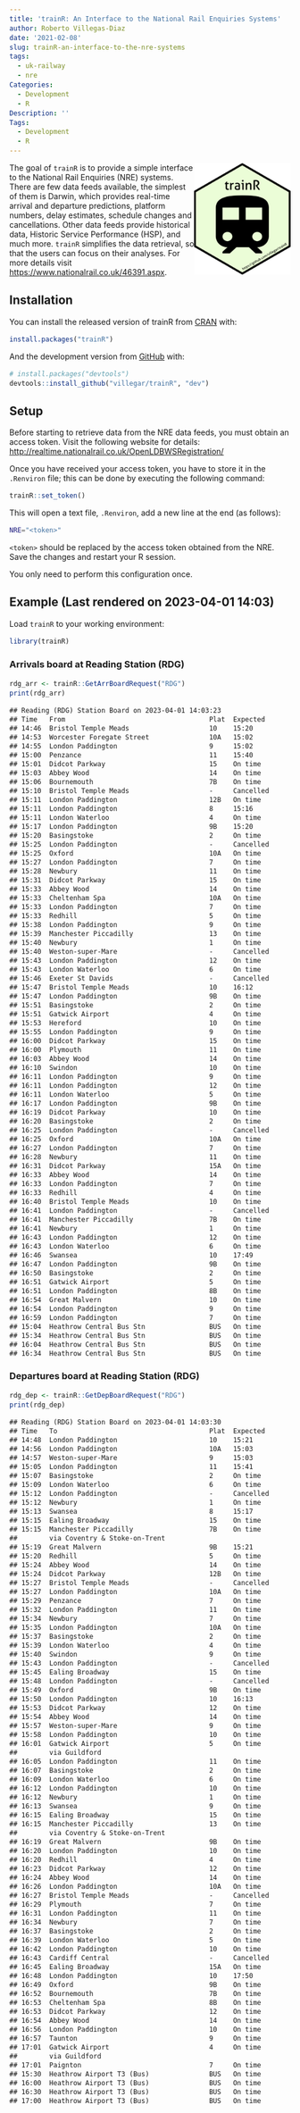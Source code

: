 ```yaml
---
title: 'trainR: An Interface to the National Rail Enquiries Systems'
author: Roberto Villegas-Diaz
date: '2021-02-08'
slug: trainR-an-interface-to-the-nre-systems
tags:
  - uk-railway
  - nre
Categories:
  - Development
  - R
Description: ''
Tags:
  - Development
  - R
---
```


<img src="https://raw.githubusercontent.com/villegar/trainR/main/inst/images/logo.png" alt="logo" align="right" height=200px/>

The goal of `trainR` is to provide a simple interface to the 
National Rail Enquiries (NRE) systems. There are few data feeds 
available, the simplest of them is Darwin, which provides real-time 
arrival and departure predictions, platform numbers, delay estimates, 
schedule changes and cancellations. Other data feeds provide historical 
data, Historic Service Performance (HSP), and much more. `trainR` 
simplifies the data retrieval, so that the users can focus on their 
analyses. For more details visit 
https://www.nationalrail.co.uk/46391.aspx.

## Installation

You can install the released version of trainR from [CRAN](https://CRAN.R-project.org) with:

``` r
install.packages("trainR")
```

And the development version from [GitHub](https://github.com/) with:

``` r
# install.packages("devtools")
devtools::install_github("villegar/trainR", "dev")
```

## Setup
Before starting to retrieve data from the NRE data feeds, you must obtain an access token. 
Visit the following website for details: http://realtime.nationalrail.co.uk/OpenLDBWSRegistration/

Once you have received your access token, you have to store it in the `.Renviron` file; this can be 
done by executing the following command:


```r
trainR::set_token()
```

This will open a text file, `.Renviron`, add a new line at the end (as follows):

```bash
NRE="<token>"
```

`<token>` should be replaced by the access token obtained from the NRE. Save the changes and restart 
your R session.

You only need to perform this configuration once.

## Example (Last rendered on 2023-04-01 14:03)

Load `trainR` to your working environment:

```r
library(trainR)
```

### Arrivals board at Reading Station (RDG)


```r
rdg_arr <- trainR::GetArrBoardRequest("RDG")
print(rdg_arr)
```

```
## Reading (RDG) Station Board on 2023-04-01 14:03:23
## Time   From                                    Plat  Expected
## 14:46  Bristol Temple Meads                    10    15:20
## 14:53  Worcester Foregate Street               10A   15:02
## 14:55  London Paddington                       9     15:02
## 15:00  Penzance                                11    15:40
## 15:01  Didcot Parkway                          15    On time
## 15:03  Abbey Wood                              14    On time
## 15:06  Bournemouth                             7B    On time
## 15:10  Bristol Temple Meads                    -     Cancelled
## 15:11  London Paddington                       12B   On time
## 15:11  London Paddington                       8     15:16
## 15:11  London Waterloo                         4     On time
## 15:17  London Paddington                       9B    15:20
## 15:20  Basingstoke                             2     On time
## 15:25  London Paddington                       -     Cancelled
## 15:25  Oxford                                  10A   On time
## 15:27  London Paddington                       7     On time
## 15:28  Newbury                                 11    On time
## 15:31  Didcot Parkway                          15    On time
## 15:33  Abbey Wood                              14    On time
## 15:33  Cheltenham Spa                          10A   On time
## 15:33  London Paddington                       7     On time
## 15:33  Redhill                                 5     On time
## 15:38  London Paddington                       9     On time
## 15:39  Manchester Piccadilly                   13    On time
## 15:40  Newbury                                 1     On time
## 15:40  Weston-super-Mare                       -     Cancelled
## 15:43  London Paddington                       12    On time
## 15:43  London Waterloo                         6     On time
## 15:46  Exeter St Davids                        -     Cancelled
## 15:47  Bristol Temple Meads                    10    16:12
## 15:47  London Paddington                       9B    On time
## 15:51  Basingstoke                             2     On time
## 15:51  Gatwick Airport                         4     On time
## 15:53  Hereford                                10    On time
## 15:55  London Paddington                       9     On time
## 16:00  Didcot Parkway                          15    On time
## 16:00  Plymouth                                11    On time
## 16:03  Abbey Wood                              14    On time
## 16:10  Swindon                                 10    On time
## 16:11  London Paddington                       9     On time
## 16:11  London Paddington                       12    On time
## 16:11  London Waterloo                         5     On time
## 16:17  London Paddington                       9B    On time
## 16:19  Didcot Parkway                          10    On time
## 16:20  Basingstoke                             2     On time
## 16:25  London Paddington                       -     Cancelled
## 16:25  Oxford                                  10A   On time
## 16:27  London Paddington                       7     On time
## 16:28  Newbury                                 11    On time
## 16:31  Didcot Parkway                          15A   On time
## 16:33  Abbey Wood                              14    On time
## 16:33  London Paddington                       7     On time
## 16:33  Redhill                                 4     On time
## 16:40  Bristol Temple Meads                    10    On time
## 16:41  London Paddington                       -     Cancelled
## 16:41  Manchester Piccadilly                   7B    On time
## 16:41  Newbury                                 1     On time
## 16:43  London Paddington                       12    On time
## 16:43  London Waterloo                         6     On time
## 16:46  Swansea                                 10    17:49
## 16:47  London Paddington                       9B    On time
## 16:50  Basingstoke                             2     On time
## 16:51  Gatwick Airport                         5     On time
## 16:51  London Paddington                       8B    On time
## 16:54  Great Malvern                           10    On time
## 16:54  London Paddington                       9     On time
## 16:59  London Paddington                       7     On time
## 15:04  Heathrow Central Bus Stn                BUS   On time
## 15:34  Heathrow Central Bus Stn                BUS   On time
## 16:04  Heathrow Central Bus Stn                BUS   On time
## 16:34  Heathrow Central Bus Stn                BUS   On time
```

### Departures board at Reading Station (RDG)


```r
rdg_dep <- trainR::GetDepBoardRequest("RDG")
print(rdg_dep)
```

```
## Reading (RDG) Station Board on 2023-04-01 14:03:30
## Time   To                                      Plat  Expected
## 14:48  London Paddington                       10    15:21
## 14:56  London Paddington                       10A   15:03
## 14:57  Weston-super-Mare                       9     15:03
## 15:05  London Paddington                       11    15:41
## 15:07  Basingstoke                             2     On time
## 15:09  London Waterloo                         6     On time
## 15:12  London Paddington                       -     Cancelled
## 15:12  Newbury                                 1     On time
## 15:13  Swansea                                 8     15:17
## 15:15  Ealing Broadway                         15    On time
## 15:15  Manchester Piccadilly                   7B    On time
##        via Coventry & Stoke-on-Trent           
## 15:19  Great Malvern                           9B    15:21
## 15:20  Redhill                                 5     On time
## 15:24  Abbey Wood                              14    On time
## 15:24  Didcot Parkway                          12B   On time
## 15:27  Bristol Temple Meads                    -     Cancelled
## 15:27  London Paddington                       10A   On time
## 15:29  Penzance                                7     On time
## 15:32  London Paddington                       11    On time
## 15:34  Newbury                                 7     On time
## 15:35  London Paddington                       10A   On time
## 15:37  Basingstoke                             2     On time
## 15:39  London Waterloo                         4     On time
## 15:40  Swindon                                 9     On time
## 15:43  London Paddington                       -     Cancelled
## 15:45  Ealing Broadway                         15    On time
## 15:48  London Paddington                       -     Cancelled
## 15:49  Oxford                                  9B    On time
## 15:50  London Paddington                       10    16:13
## 15:53  Didcot Parkway                          12    On time
## 15:54  Abbey Wood                              14    On time
## 15:57  Weston-super-Mare                       9     On time
## 15:58  London Paddington                       10    On time
## 16:01  Gatwick Airport                         5     On time
##        via Guildford                           
## 16:05  London Paddington                       11    On time
## 16:07  Basingstoke                             2     On time
## 16:09  London Waterloo                         6     On time
## 16:12  London Paddington                       10    On time
## 16:12  Newbury                                 1     On time
## 16:13  Swansea                                 9     On time
## 16:15  Ealing Broadway                         15    On time
## 16:15  Manchester Piccadilly                   13    On time
##        via Coventry & Stoke-on-Trent           
## 16:19  Great Malvern                           9B    On time
## 16:20  London Paddington                       10    On time
## 16:20  Redhill                                 4     On time
## 16:23  Didcot Parkway                          12    On time
## 16:24  Abbey Wood                              14    On time
## 16:26  London Paddington                       10A   On time
## 16:27  Bristol Temple Meads                    -     Cancelled
## 16:29  Plymouth                                7     On time
## 16:31  London Paddington                       11    On time
## 16:34  Newbury                                 7     On time
## 16:37  Basingstoke                             2     On time
## 16:39  London Waterloo                         5     On time
## 16:42  London Paddington                       10    On time
## 16:43  Cardiff Central                         -     Cancelled
## 16:45  Ealing Broadway                         15A   On time
## 16:48  London Paddington                       10    17:50
## 16:49  Oxford                                  9B    On time
## 16:52  Bournemouth                             7B    On time
## 16:53  Cheltenham Spa                          8B    On time
## 16:53  Didcot Parkway                          12    On time
## 16:54  Abbey Wood                              14    On time
## 16:56  London Paddington                       10    On time
## 16:57  Taunton                                 9     On time
## 17:01  Gatwick Airport                         4     On time
##        via Guildford                           
## 17:01  Paignton                                7     On time
## 15:30  Heathrow Airport T3 (Bus)               BUS   On time
## 16:00  Heathrow Airport T3 (Bus)               BUS   On time
## 16:30  Heathrow Airport T3 (Bus)               BUS   On time
## 17:00  Heathrow Airport T3 (Bus)               BUS   On time
```
